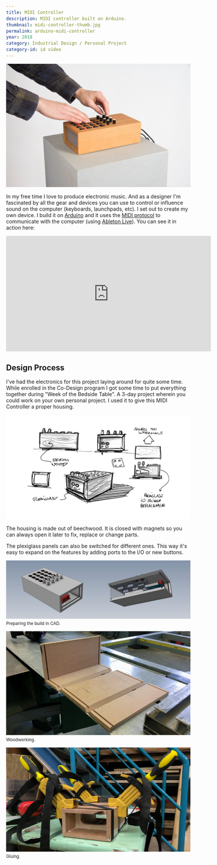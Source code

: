 ```yaml
---
title: MIDI Controller
description: MIDI controller built on Arduino.
thumbnail: midi-controller-thumb.jpg
permalink: arduino-midi-controller
year: 2018
category: Industrial Design / Personal Project
category-id: id video
---
```


![hero photo](/img/portfolio/midi-controller.jpg)

In my free time I love to produce electronic music. And as a designer I'm fascinated by all the gear and devices you can use to control or influence sound on the computer (keyboards, launchpads, etc). I set out to create my own device. I build it on [Arduino](https://www.arduino.cc/) and it uses the [MIDI protocol](https://en.wikipedia.org/wiki/MIDI) to communicate with the computer (using [Ableton Live](https://www.ableton.com/)). You can see it in action here:

<iframe src="https://www.youtube-nocookie.com/embed/LXM0CFesRDU?modestbranding=1&showinfo=0&rel=0&theme=light&color=white" width="560" height="315" frameborder="0"></iframe>

## Design Process

I've had the electronics for this project laying around for quite some time. While enrolled in the Co-Design program I got some time to put everything together during "Week of the Bedside Table". A 3-day project wherein you could work on your own personal project. I used it to give this MIDI Controller a proper housing.

![midi controller sketch](/img/portfolio/midi-controller-sketch.png)

The housing is made out of beechwood. It is closed with magnets so you can always open it later to fix, replace or change parts.

The plexiglass panels can also be switched for different ones. This way it's easy to expand on the features by adding ports to the I/O or new buttons.

![midi controller sketch](/img/portfolio/midi-controller-cad.jpg) <small>Preparing the build in CAD.</small>

![woodworking](/img/portfolio/midi-controller-build-1.jpg)<small>Woodworking.</small>

![woodworking](/img/portfolio/midi-controller-build-2.jpg)<small>Gluing.</small>
